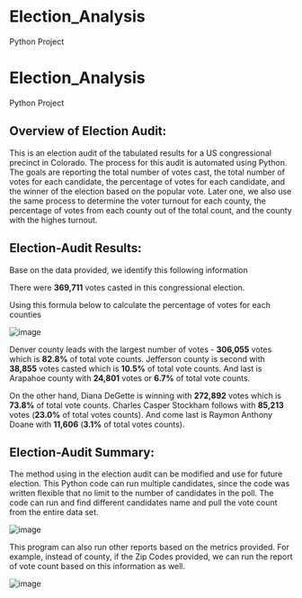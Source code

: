 # Election_Analysis
Python Project

# Election_Analysis
Python Project

## Overview of Election Audit:
This is an election audit of the tabulated results for a US congressional precinct in Colorado. The process for this audit is automated using Python. The goals are reporting the total number of votes cast, the total number of votes for each candidate, the percentage of votes for each candidate, and the winner of the election based on the popular vote. Later one, we also use the same process to determine the voter turnout for each county, the percentage of votes from each county out of the total count, and the county with the highes turnout.

## Election-Audit Results:
Base on the data provided, we identify this following information

There were **369,711** votes casted in this congressional election.

Using this formula below to calculate the percentage of votes for each counties

![image](https://user-images.githubusercontent.com/114631804/205465912-456610c8-cd9f-4a4b-ae2f-61f0d76a5e1d.png)

Denver county leads with the largest number of votes - **306,055** votes which is **82.8%** of total vote counts.
Jefferson county is second with **38,855** votes casted which is **10.5%** of total vote counts.
And last is Arapahoe county with **24,801** votes or **6.7%** of total vote counts.

On the other hand, Diana DeGette is winning with **272,892** votes which is **73.8%** of total vote counts.
Charles Casper Stockham follows with **85,213** votes (**23.0%** of total votes counts).
And come last is Raymon Anthony Doane with **11,606** (**3.1%** of total votes counts).

## Election-Audit Summary:
The method using in the election audit can be modified and use for future election. This Python code can run multiple candidates, since the code was written flexible that no limit to the number of candidates in the poll. The code can run and find different candidates name and pull the vote count from the entire data set.

![image](https://user-images.githubusercontent.com/114631804/205465947-739b2249-9f31-4c4c-8b23-271a651dcf10.png)


This program can also run other reports based on the metrics provided. For example, instead of county, if the Zip Codes provided, we can run the report of vote count based on this information as well.

![image](https://user-images.githubusercontent.com/114631804/205465988-1e39f047-34a9-45df-aae2-493e8940294c.png)

